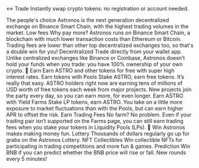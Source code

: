↔️ Trade
Instantly swap crypto tokens: no registration or account needed.

The people's choice
Astronos is the next generation decentralized exchange on Binance Smart Chain, with the highest trading volumes in the market.
Low fees
Why pay more? Astronos runs on Binance Smart Chain, a blockchain with much lower transaction costs than Ethereum or Bitcoin. 
Trading fees are lower than other top decentralized exchanges too, so that's a double win for you!
Decentralized
Trade directly from your wallet app. 
Unlike centralized exchanges like Binance or Coinbase, Astronos doesn’t hold your funds when you trade: you have 100% ownership of your own crypto. 
💸 Earn
Earn ASTRO and other tokens for free with super high interest rates.
Earn tokens with Pools
Stake ASTRO, earn free tokens. It’s really that easy. 
ASTRO holders right now are earning tens of millions of USD worth of free tokens each week from major projects. New projects join the party every day, so you can earn more, for even longer.
Earn ASTRO with Yield Farms
Stake LP tokens, earn ASTRO. You take on a little more exposure to market fluctuations than with the Pools, but can earn higher APR to offset the risk.
Earn Trading Fees
No farm? No problem. Even if your trading pair isn’t supported on the Farms page, you can still earn trading fees when you stake your tokens in Liquidity Pools (LPs).
🎲 Win
Astronos makes making money fun.
Lottery 
Thousands of dollars regularly go up for grabs on the Astronos Lottery. 
NFT Collectibles 
Win collectible NFTs for participating in trading competitions and more fun & games.
Prediction
Win BNB if you can predict whether the BNB price will rise or fall.
New rounds every 5 minutes!
